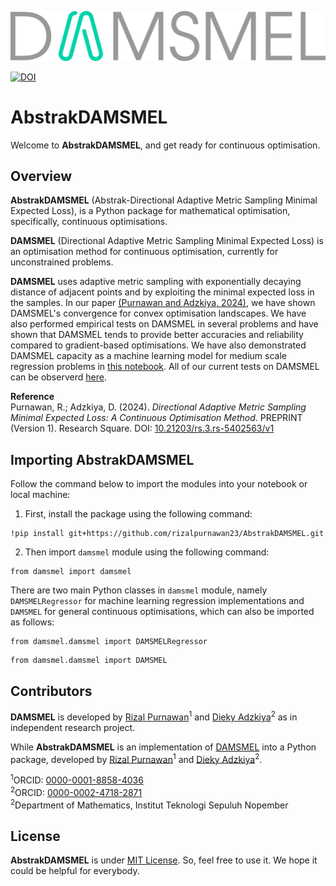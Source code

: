 <p align="center">
  <img src="img/AbstrakDAMSMEL_logo_v1.svg" alt="AbstrakDAMSMEL Logo">
</p>

[![DOI](https://zenodo.org/badge/883910405.svg)](https://doi.org/10.5281/zenodo.14042916)

# **AbstrakDAMSMEL**

Welcome to **AbstrakDAMSMEL**, and get ready for continuous optimisation.

## **Overview**

**AbstrakDAMSMEL** (Abstrak-Directional Adaptive Metric Sampling Minimal Expected Loss),
is a Python package for mathematical optimisation, specifically, continuous optimisations.

**DAMSMEL** (Directional Adaptive Metric Sampling Minimal Expected Loss) is an optimisation method for continuous optimisation, currently for unconstrained problems.

**DAMSMEL** uses adaptive metric sampling with exponentially decaying distance of adjacent points and by exploiting the minimal expected loss in the samples.
In our paper [(Purnawan and Adzkiya, 2024)](https://doi.org/10.21203/rs.3.rs-5402563/v1), we have shown DAMSMEL's convergence for convex optimisation landscapes.
We have also performed empirical tests on DAMSMEL in several problems and have shown that DAMSMEL tends to provide better
accuracies and reliability compared to gradient-based optimisations. We have also demonstrated DAMSMEL capacity as a machine learning model
for medium scale regression problems in [this notebook](damsmel_tests/damsmel_test_concrete.ipynb).
All of our current tests on DAMSMEL can be observerd [here](damsmel_tests).

**Reference**\
Purnawan, R.; Adzkiya, D. (2024). *Directional Adaptive Metric Sampling Minimal Expected Loss: A Continuous Optimisation Method*.
PREPRINT (Version 1). Research Square. DOI: [10.21203/rs.3.rs-5402563/v1](https://doi.org/10.21203/rs.3.rs-5402563/v1)

## **Importing AbstrakDAMSMEL**

Follow the command below to import the modules into your notebook or local machine:

1. First, install the package using the following command:
```
!pip install git+https://github.com/rizalpurnawan23/AbstrakDAMSMEL.git
```
2. Then import `damsmel` module using the following command:
```
from damsmel import damsmel
```
There are two main Python classes in `damsmel` module, namely `DAMSMELRegressor` for machine learning regression
implementations and `DAMSMEL` for general continuous optimisations,
which can also be imported as follows:
```
from damsmel.damsmel import DAMSMELRegressor
```
```
from damsmel.damsmel import DAMSMEL
```

## **Contributors**

**DAMSMEL** is developed by [Rizal Purnawan](https://github.com/rizalpurnawan23)<sup>1</sup> and [Dieky Adzkiya](https://github.com/diekyadzkiya)<sup>2</sup>
as in independent research project.

While **AbstrakDAMSMEL** is an implementation of [DAMSMEL](https://doi.org/10.21203/rs.3.rs-5402563/v1) into a Python package,
developed by [Rizal Purnawan](https://github.com/rizalpurnawan23)<sup>1</sup> and [Dieky Adzkiya](https://github.com/diekyadzkiya)<sup>2</sup>.

<sup>1</sup>ORCID: [0000-0001-8858-4036](https://orcid.org/0000-0001-8858-4036)\
<sup>2</sup>ORCID: [0000-0002-4718-2871](https://orcid.org/0000-0002-4718-2871)\
<sup>2</sup>Department of Mathematics, Institut Teknologi Sepuluh Nopember

## **License**

**AbstrakDAMSMEL** is under [MIT License](LICENSE). So, feel free to use it. We hope it could be helpful for everybody.
